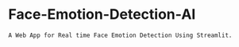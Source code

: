 # Face-Emotion-Detection-AI

```
A Web App for Real time Face Emotion Detection Using Streamlit.
```
